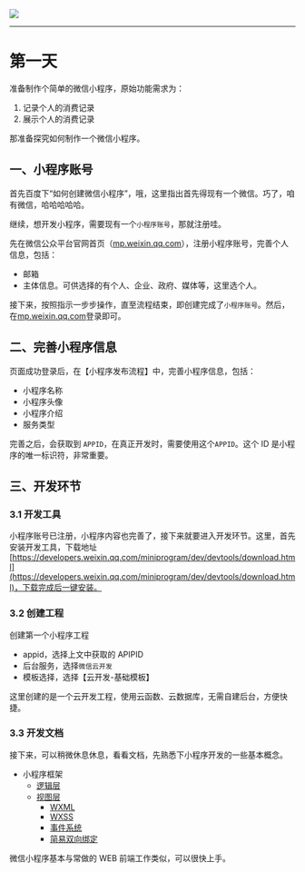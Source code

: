 <img src="https://mp.weixin.qq.com/mp/qrcode?scene=10000004&size=102&__biz=Mzg2OTc0MzIxOA==&mid=2247483694&idx=1&sn=c2043de91c2f228153516fb715205599&send_time="/><br/>

---

# 第一天

准备制作个简单的微信小程序，原始功能需求为：

1. 记录个人的消费记录
2. 展示个人的消费记录

那准备探究如何制作一个微信小程序。

## 一、小程序账号

首先百度下“如何创建微信小程序”，哦，这里指出首先得现有一个微信。巧了，咱有微信，哈哈哈哈哈。

继续，想开发小程序，需要现有一个`小程序账号`，那就注册哇。

先在微信公众平台官网首页（[mp.weixin.qq.com](mp.weixin.qq.com)），注册小程序账号，完善个人信息，包括：

- 邮箱
- 主体信息。可供选择的有个人、企业、政府、媒体等，这里选个人。

接下来，按照指示一步步操作，直至流程结束，即创建完成了`小程序账号`。然后，在[mp.weixin.qq.com](mp.weixin.qq.com)登录即可。

## 二、完善小程序信息

页面成功登录后，在【小程序发布流程】中，完善小程序信息，包括：

- 小程序名称
- 小程序头像
- 小程序介绍
- 服务类型

完善之后，会获取到 `APPID`，在真正开发时，需要使用这个`APPID`。这个 ID 是小程序的唯一标识符，非常重要。

## 三、开发环节

### 3.1 开发工具

小程序账号已注册，小程序内容也完善了，接下来就要进入开发环节。这里，首先安装开发工具，下载地址[https://developers.weixin.qq.com/miniprogram/dev/devtools/download.html](https://developers.weixin.qq.com/miniprogram/dev/devtools/download.html)，下载完成后一键安装。

### 3.2 创建工程

创建第一个小程序工程

- appid，选择上文中获取的 APIPID
- 后台服务，选择`微信云开发`
- 模板选择，选择【云开发-基础模板】

这里创建的是一个云开发工程，使用云函数、云数据库，无需自建后台，方便快捷。

### 3.3 开发文档

接下来，可以稍微休息休息，看看文档，先熟悉下小程序开发的一些基本概念。

- 小程序框架
  - [逻辑层](https://developers.weixin.qq.com/miniprogram/dev/framework/app-service/)
  - [视图层](https://developers.weixin.qq.com/miniprogram/dev/framework/view/)
    - [WXML](https://developers.weixin.qq.com/miniprogram/dev/framework/view/wxml/)
    - [WXSS](https://developers.weixin.qq.com/miniprogram/dev/framework/view/wxss.html)
    - [事件系统](https://developers.weixin.qq.com/miniprogram/dev/framework/view/wxml/event.html)
    - [简易双向绑定](https://developers.weixin.qq.com/miniprogram/dev/framework/view/two-way-bindings.html)

微信小程序基本与常做的 WEB 前端工作类似，可以很快上手。
